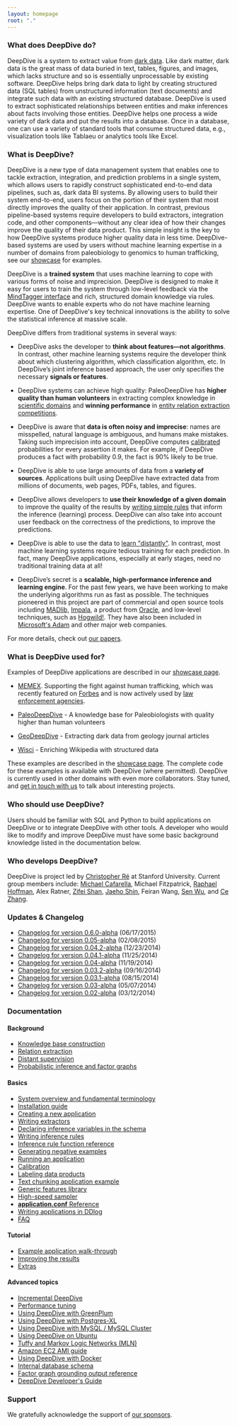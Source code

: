 ```yaml
---
layout: homepage
root: "."
---
```


### What does DeepDive do?

DeepDive is a system to extract value from [dark data](http://www.gartner.com/it-glossary/dark-data). Like dark
matter, dark data is the great mass of data buried in text, tables,
figures, and images, which lacks structure and so is essentially
unprocessable by existing software. DeepDive helps bring dark data to
light by creating structured data (SQL tables) from unstructured
information (text documents) and integrate such data with an existing
structured database. DeepDive is used to extract sophisticated
relationships between entities and make inferences about facts
involving those entities. DeepDive helps one process a wide variety of
dark data and put the results into a database. Once in a database, one
can use a variety of standard tools that consume structured data,
e.g., visualization tools like Tablaeu or analytics tools like Excel.

### What is DeepDive?

DeepDive is a new type of data management system that enables one to
tackle extraction, integration, and prediction problems in a single
system, which allows users to rapidly construct sophisticated
end-to-end data pipelines, such as, dark data BI systems. By
allowing users to build their system end-to-end, users focus on the
portion of their system that most directly improves the quality of
their application. In contrast, previous pipeline-based systems
require developers to build extractors, integration code, and other
components&mdash;without any clear idea of how their changes improve
the quality of their data product. This simple insight is the key to
how DeepDive systems produce higher quality data in less
time. DeepDive-based systems are used by users without machine
learning expertise in a number of domains from paleobiology to
genomics to human trafficking, see our
[showcase](doc/showcase/apps.html) for examples.

DeepDive is a **trained system** that uses machine learning to cope
with various forms of noise and imprecision. DeepDive is designed to
make it easy for users to train the system through low-level feedback
via the [MindTagger interface](doc/basics/labeling.html) and rich,
structured domain knowledge via rules. DeepDive wants to enable
experts who do not have machine learning expertise. One of DeepDive's
key technical innovations is the ability to solve the statistical
inference at massive scale.

DeepDive differs from traditional systems in several ways:

- DeepDive asks the developer to **think about features—not algorithms**.
  In contrast, other machine learning systems require the developer
  think about which clustering algorithm, which classification algorithm, etc.
  In DeepDive’s joint inference based approach, the user only specifies
  the necessary **signals or features**.
- DeepDive systems can achieve high quality: PaleoDeepDive has **higher quality than human volunteers** in extracting complex knowledge in
  [scientific domains](http://www.plosone.org/article/info:doi/10.1371/journal.pone.0113523) and  **winning performance** in
  [entity relation extraction competitions](http://i.stanford.edu/hazy/papers/2014kbp-systemdescription.pdf).

- DeepDive is aware that **data is often noisy and imprecise**: names
  are misspelled, natural language is ambiguous, and humans make
  mistakes. Taking such imprecision into account, DeepDive computes
  [calibrated](doc/basics/calibration.html) probabilities for every
  assertion it makes. For example, if DeepDive produces a fact with
  probability 0.9, the fact is 90% likely to be true.

- DeepDive is
  able to use large amounts of data from a **variety of sources**.
  Applications built using DeepDive have extracted data from millions
  of documents, web pages, PDFs, tables, and figures.

- DeepDive
  allows developers to **use their knowledge of a given domain** to
  improve the quality of the results by [writing simple
  rules](doc/basics/inference_rules.html) that inform the inference
  (learning) process.  DeepDive can also take into account user
  feedback on the correctness of the predictions, to improve the
  predictions.

- DeepDive is able to use the data to [learn
  "distantly"](doc/general/distant_supervision.html). In contrast,
  most machine learning systems require tedious training for each
  prediction. In fact, many DeepDive applications, especially at early
  stages, need no traditional training data at all!

- DeepDive’s
  secret is a **scalable, high-performance inference and learning
  engine**. For the past few years, we have been working to make the
  underlying algorithms run as fast as possible. The techniques
  pioneered in this project are part of commercial and open source
  tools including [MADlib](http://madlib.net/),
  [Impala](http://www.cloudera.com/content/cloudera/en/products-and-services/cdh/impala.html),
  a product from
  [Oracle](https://blogs.oracle.com/R/entry/low_rank_matrix_factorization_in),
  and low-level techniques, such as
  [Hogwild!](http://i.stanford.edu/hazy/papers/hogwild-nips.pdf). They
  have also been included in [Microsoft's
  Adam](http://www.wired.com/2014/07/microsoft-adam/) and other major
  web companies.

For more details, check out [our papers](doc/papers.html).


### What is DeepDive used for?

Examples of DeepDive applications are described in our [showcase page](doc/showcase/apps.html).

- [MEMEX](doc/showcase/apps.html#memex). Supporting the fight against human trafficking, which was recently featured on [Forbes](http://www.forbes.com/sites/thomasbrewster/2015/04/17/darpa-nasa-and-partners-show-off-memex/) and is now actively used by [law enforcement agencies](http://humantraffickingcenter.org/posts-by-htc-associates/memex-helps-find-human-trafficking-cases-online/).

- [PaleoDeepDive](https://www.youtube.com/watch?v=Cj2-dQ2nwoY) - A knowledge base for Paleobiologists with quality higher than human volunteers

- [GeoDeepDive](https://www.youtube.com/watch?v=X8uhs28O3eA) - Extracting dark data from geology journal articles

- [Wisci](https://www.youtube.com/watch?v=Q1IpE9_pBu4) - Enriching Wikipedia with structured data

These examples are described in the [showcase
page](doc/showcase/apps.html).  The complete code for these examples
is available with DeepDive (where permitted). DeepDive is currently
used in other domains with even more collaborators. Stay tuned, and
[get in touch with us](mailto:contact.hazy@gmail.com) to talk about
interesting projects.

### Who should use DeepDive?

Users should be familiar with SQL and Python to build applications on
DeepDive or to integrate DeepDive with other tools. A developer who
would like to modify and improve DeepDive must have some basic
background knowledge listed in the documentation below.

### Who develops DeepDive?

DeepDive is project led by [Christopher Ré](http://cs.stanford.edu/people/chrismre/)
at Stanford University. Current group members include:
[Michael Cafarella](http://web.eecs.umich.edu/~michjc/),
Michael Fitzpatrick,
[Raphael Hoffman](http://raphaelhoffmann.com/),
Alex Ratner,
[Zifei Shan](http://www.zifeishan.org/),
[Jaeho Shin](http://cs.stanford.edu/~netj/),
Feiran Wang,
[Sen Wu](http://stanford.edu/~senwu/),
and
[Ce Zhang](http://pages.cs.wisc.edu/~czhang/).

### Updates &amp; Changelog

- [Changelog for version 0.6.0-alpha](doc/changelog/0.6.0-alpha.html) (06/17/2015)
- [Changelog for version 0.05-alpha](doc/changelog/0.05.01-alpha.html) (02/08/2015)
- [Changelog for version 0.04.2-alpha](doc/changelog/0.04.2-alpha.html) (12/23/2014)
- [Changelog for version 0.04.1-alpha](doc/changelog/0.04.1-alpha.html) (11/25/2014)
- [Changelog for version 0.04-alpha](doc/changelog/0.04-alpha.html) (11/19/2014)
- [Changelog for version 0.03.2-alpha](doc/changelog/0.03.2-alpha.html) (09/16/2014)
- [Changelog for version 0.03.1-alpha](doc/changelog/0.03.1-alpha.html) (08/15/2014)
- [Changelog for version 0.03-alpha](doc/changelog/0.03-alpha.html) (05/07/2014)
- [Changelog for version 0.02-alpha](doc/changelog/0.02-alpha.html) (03/12/2014)

### <a name="documentation" href="#"></a> Documentation

#### Background

- [Knowledge base construction](doc/general/kbc.html)
- [Relation extraction](doc/general/relation_extraction.html)
- [Distant supervision](doc/general/distant_supervision.html)
- [Probabilistic inference and factor graphs](doc/general/inference.html)

#### Basics

- [System overview and fundamental terminology](doc/basics/overview.html)
- [Installation guide](doc/basics/installation.html)
- [Creating a new application](doc/basics/writing.html)
- [Writing extractors](doc/basics/extractors.html)
- [Declaring inference variables in the schema](doc/basics/schema.html)
- [Writing inference rules](doc/basics/inference_rules.html)
- [Inference rule function reference](doc/basics/inference_rule_functions.html)
- [Generating negative examples](doc/basics/generating_negative_examples.html)
- [Running an application](doc/basics/running.html)
- [Calibration](doc/basics/calibration.html)
- [Labeling data products](doc/basics/labeling.html)
- [Text chunking application example](doc/basics/chunking.html)
- [Generic features library](doc/basics/gen_feats.html)
- [High-speed sampler](doc/basics/sampler.html)
- [**application.conf** Reference](doc/basics/configuration.html)
- [Writing applications in DDlog](doc/basics/ddlog.html)
- [FAQ](doc/basics/faq.html)

#### Tutorial

- [Example application walk-through](doc/basics/walkthrough/walkthrough.html)
- [Improving the results](doc/basics/walkthrough/walkthrough-improve.html)
- [Extras](doc/basics/walkthrough/walkthrough-extras.html)

#### Advanced topics

- [Incremental DeepDive](doc/advanced/incremental.html)
- [Performance tuning](doc/advanced/performance.html)
- [Using DeepDive with GreenPlum](doc/advanced/greenplum.html)
- [Using DeepDive with Postgres-XL](doc/advanced/pgxl.html)
- [Using DeepDive with MySQL / MySQL Cluster](doc/advanced/mysql.html)
- [Using DeepDive on Ubuntu](doc/advanced/ubuntu.html)
- [Tuffy and Markov Logic Networks (MLN)](doc/advanced/markov_logic_network.html)
- [Amazon EC2 AMI guide](doc/advanced/ec2.html)
- [Using DeepDive with Docker](doc/advanced/docker.html)
- [Internal database schema](doc/advanced/reserved_tables.html)
- [Factor graph grounding output reference](doc/advanced/factor_graph_schema.html)
- [DeepDive Developer's Guide](doc/advanced/developer.html)

### Support

We gratefully acknowledge the support of [our sponsors](doc/support.html).
